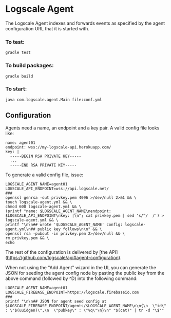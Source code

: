 Logscale Agent
==============

The Logscale Agent indexes and forwards events as specified by the agent
configuration URL that it is started with.

### To test:

    gradle test

### To build packages:

    gradle build

### To start:

    java com.logscale.agent.Main file:conf.yml


Configuration
-------------
Agents need a name, an endpoint and a key pair.  A valid config file looks like:

    name: agent01
    endpoint: wss://my-logscale-api.herokuapp.com/
    key: |
      -----BEGIN RSA PRIVATE KEY-----
      ...
      -----END RSA PRIVATE KEY-----

To generate a valid config file, issue:

    LOGSCALE_AGENT_NAME=agent01
    LOGSCALE_API_ENDPOINT=wss://api.logscale.net/
    ###
    openssl genrsa -out privkey.pem 4096 >/dev/null 2>&1 && \
    touch logscale-agent.yml && \
    chmod 600 logscale-agent.yml && \
    (printf "name: $LOGSCALE_AGENT_NAME\nendpoint: $LOGSCALE_API_ENDPOINT\nkey: |\n"; cat privkey.pem | sed 's/^/  /') > logscale-agent.yml && \
    printf "\n\n## wrote '$LOGSCALE_AGENT_NAME' config: logscale-agent.yml\n## public key follows\n\n" && \
    openssl rsa -pubout -in privkey.pem 2>/dev/null && \
    rm privkey.pem && \
    echo

The rest of the configuration is delivered by [the API]
(https://github.com/logscale/api#agent-configuration).

When not using the "Add Agent" wizard in the UI, you can generate the JSON for
seeding the agent config node by pasting the public key from the above command
(followed by ^D) into the following command:

    LOGSCALE_AGENT_NAME=agent01
    LOGSCALE_FIREBASE_ENDPOINT=https://logscale.firebaseio.com
    ###
    printf "\n\n## JSON for agent seed config at $LOGSCALE_FIREBASE_ENDPOINT/agents/$LOGSCALE_AGENT_NAME\n\n{\n  \"id\" : \"$(uuidgen)\",\n  \"pubkey\" : \"%q\"\n}\n" "$(cat)" | tr -d "\$'"
